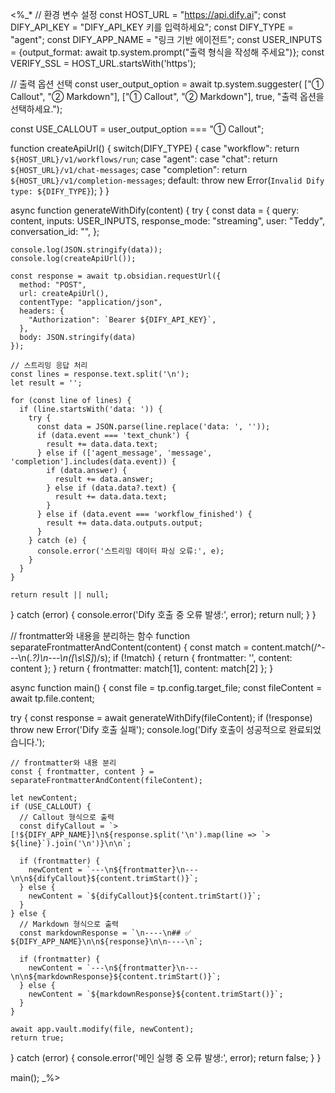 <%_*
// 환경 변수 설정
const HOST_URL = "https://api.dify.ai";
const DIFY_API_KEY = "DIFY_API_KEY 키를 입력하세요";
const DIFY_TYPE = "agent";
const DIFY_APP_NAME = "링크 기반 에이전트";
const USER_INPUTS = {output_format: await tp.system.prompt("출력 형식을 작성해 주세요")};
const VERIFY_SSL = HOST_URL.startsWith('https');

// 출력 옵션 선택
const user_output_option = await tp.system.suggester(
    ["① Callout", "② Markdown"], 
    ["① Callout", "② Markdown"], 
    true, 
    "출력 옵션을 선택하세요.");

const USE_CALLOUT = user_output_option === "① Callout";

function createApiUrl() {
  switch(DIFY_TYPE) {
    case "workflow": return `${HOST_URL}/v1/workflows/run`;
    case "agent":
    case "chat": return `${HOST_URL}/v1/chat-messages`;
    case "completion": return `${HOST_URL}/v1/completion-messages`;
    default: throw new Error(`Invalid Dify type: ${DIFY_TYPE}`);
  }
}

async function generateWithDify(content) {
  try {
    const data = {
      query: content,
      inputs: USER_INPUTS,
      response_mode: "streaming", 
      user: "Teddy",
      conversation_id: "",
    };

    console.log(JSON.stringify(data));
    console.log(createApiUrl());

    const response = await tp.obsidian.requestUrl({
      method: "POST",
      url: createApiUrl(), 
      contentType: "application/json",
      headers: {
        "Authorization": `Bearer ${DIFY_API_KEY}`,
      },
      body: JSON.stringify(data)
    });

    // 스트리밍 응답 처리
    const lines = response.text.split('\n');
    let result = '';

    for (const line of lines) {
      if (line.startsWith('data: ')) {
        try {
          const data = JSON.parse(line.replace('data: ', ''));
          if (data.event === 'text_chunk') {
            result += data.data.text;
          } else if (['agent_message', 'message', 'completion'].includes(data.event)) {
            if (data.answer) {
              result += data.answer;
            } else if (data.data?.text) {
              result += data.data.text;
            }
          } else if (data.event === 'workflow_finished') {
            result += data.data.outputs.output;
          }
        } catch (e) {
          console.error('스트리밍 데이터 파싱 오류:', e);
        }
      }
    }

    return result || null;

  } catch (error) {
    console.error('Dify 호출 중 오류 발생:', error);
    return null;
  }
}

// frontmatter와 내용을 분리하는 함수
function separateFrontmatterAndContent(content) {
  const match = content.match(/^---\n(.*?)\n---\n([\s\S]*)/s);
  if (!match) {
    return { frontmatter: '', content: content };
  }
  return {
    frontmatter: match[1],
    content: match[2]
  };
}

async function main() {
  const file = tp.config.target_file;
  const fileContent = await tp.file.content;
  
  try {
    const response = await generateWithDify(fileContent);
    if (!response) throw new Error('Dify 호출 실패');
    console.log('Dify 호출이 성공적으로 완료되었습니다.');

    // frontmatter와 내용 분리
    const { frontmatter, content } = separateFrontmatterAndContent(fileContent);
    
    let newContent;
    if (USE_CALLOUT) {
      // Callout 형식으로 출력
      const difyCallout = `> [!${DIFY_APP_NAME}]\n${response.split('\n').map(line => `> ${line}`).join('\n')}\n\n`;
      
      if (frontmatter) {
        newContent = `---\n${frontmatter}\n---\n\n${difyCallout}${content.trimStart()}`;
      } else {
        newContent = `${difyCallout}${content.trimStart()}`;
      }
    } else {
      // Markdown 형식으로 출력
      const markdownResponse = `\n----\n## ✅ ${DIFY_APP_NAME}\n\n${response}\n\n----\n`;
      
      if (frontmatter) {
        newContent = `---\n${frontmatter}\n---\n\n${markdownResponse}${content.trimStart()}`;
      } else {
        newContent = `${markdownResponse}${content.trimStart()}`;
      }
    }

    await app.vault.modify(file, newContent);
    return true;
  } catch (error) {
    console.error('메인 실행 중 오류 발생:', error);
    return false;
  }
}

main();
_%>
